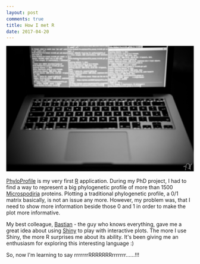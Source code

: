 ```yaml
---
layout: post
comments: true
title: How I met R
date: 2017-04-20
---
```


<img src="/images/fulls/01.jpg" class="fit image">

<a href="https://trvinh.github.io/phyloprofile/" target="_blank">PhyloProfile</a> is my very first <a href="https://www.r-project.org/about.html" target="_blank">R</a> application. During my PhD project, I had to find a way to represent a big phylogenetic profile of more than 1500 <a href="https://de.wikipedia.org/wiki/Microsporidia" target="_blank">Microspodiria</a> proteins. Plotting a traditional phylogenetic profile, a 0/1 matrix basically, is not an issue any more. However, my problem was, that I need to show more information beside those 0 and 1 in order to make the plot more informative.

My best colleague, <a href="https://github.com/gedankenstuecke" target="_blank">Bastian</a> - the guy who knows everything, gave me a great idea about using <a href="https://shiny.rstudio.com" target="_blank">Shiny</a> to play with interactive plots. The more I use Shiny, the more R surprises me about its ability. It's been giving me an enthusiasm for exploring this interesting language :)

So, now I'm learning to say rrrrrrrRRRRRRRrrrrrrr......!!!
